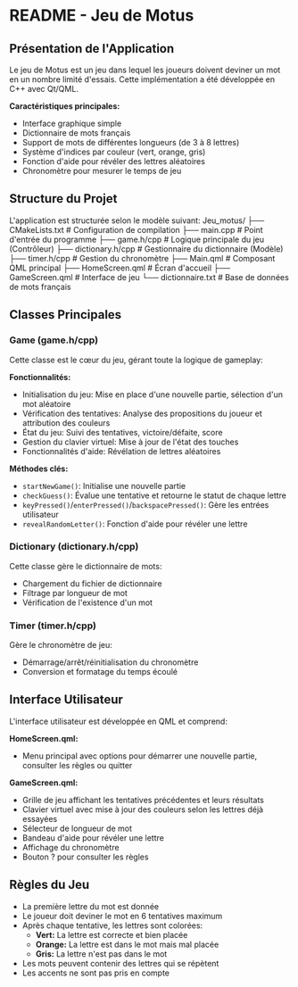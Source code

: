 # README - Jeu de Motus

## Présentation de l'Application
Le jeu de Motus est un jeu dans lequel les joueurs doivent deviner un mot en un nombre limité d'essais. Cette implémentation a été développée en C++ avec Qt/QML.

**Caractéristiques principales:**
- Interface graphique simple
- Dictionnaire de mots français
- Support de mots de différentes longueurs (de 3 à 8 lettres)
- Système d'indices par couleur (vert, orange, gris)
- Fonction d'aide pour révéler des lettres aléatoires
- Chronomètre pour mesurer le temps de jeu

## Structure du Projet
L'application est structurée selon le modèle suivant:
Jeu_motus/
├── CMakeLists.txt # Configuration de compilation
├── main.cpp # Point d'entrée du programme
├── game.h/cpp # Logique principale du jeu (Contrôleur)
├── dictionary.h/cpp # Gestionnaire du dictionnaire (Modèle)
├── timer.h/cpp # Gestion du chronomètre
├── Main.qml # Composant QML principal
├── HomeScreen.qml # Écran d'accueil
├── GameScreen.qml # Interface de jeu
└── dictionnaire.txt # Base de données de mots français


## Classes Principales

### Game (game.h/cpp)
Cette classe est le cœur du jeu, gérant toute la logique de gameplay:

**Fonctionnalités:**
- Initialisation du jeu: Mise en place d'une nouvelle partie, sélection d'un mot aléatoire
- Vérification des tentatives: Analyse des propositions du joueur et attribution des couleurs
- État du jeu: Suivi des tentatives, victoire/défaite, score
- Gestion du clavier virtuel: Mise à jour de l'état des touches
- Fonctionnalités d'aide: Révélation de lettres aléatoires

**Méthodes clés:**
- `startNewGame()`: Initialise une nouvelle partie
- `checkGuess()`: Évalue une tentative et retourne le statut de chaque lettre
- `keyPressed()`/`enterPressed()`/`backspacePressed()`: Gère les entrées utilisateur
- `revealRandomLetter()`: Fonction d'aide pour révéler une lettre

### Dictionary (dictionary.h/cpp)
Cette classe gère le dictionnaire de mots:
- Chargement du fichier de dictionnaire
- Filtrage par longueur de mot
- Vérification de l'existence d'un mot

### Timer (timer.h/cpp)
Gère le chronomètre de jeu:
- Démarrage/arrêt/réinitialisation du chronomètre
- Conversion et formatage du temps écoulé

## Interface Utilisateur
L'interface utilisateur est développée en QML et comprend:

**HomeScreen.qml:**
- Menu principal avec options pour démarrer une nouvelle partie, consulter les règles ou quitter

**GameScreen.qml:**
- Grille de jeu affichant les tentatives précédentes et leurs résultats
- Clavier virtuel avec mise à jour des couleurs selon les lettres déjà essayées
- Sélecteur de longueur de mot
- Bandeau d'aide pour révéler une lettre
- Affichage du chronomètre
- Bouton ? pour consulter les règles

## Règles du Jeu
- La première lettre du mot est donnée
- Le joueur doit deviner le mot en 6 tentatives maximum
- Après chaque tentative, les lettres sont colorées:
  - **Vert:** La lettre est correcte et bien placée
  - **Orange:** La lettre est dans le mot mais mal placée
  - **Gris:** La lettre n'est pas dans le mot
- Les mots peuvent contenir des lettres qui se répètent
- Les accents ne sont pas pris en compte

